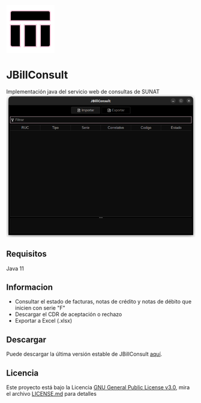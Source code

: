 ![logo](https://github.com/anthonyponte/jbillconsult/blob/master/res/icon_128x128.png)
# JBillConsult
Implementación java del servicio web de consultas de SUNAT
![jbillconsult_1](https://github.com/anthonyponte/jbillconsult/blob/master/res/front_820x618.png)

## Requisitos
Java 11

## Informacion
* Consultar el estado de facturas, notas de crédito y notas de débito que inicien con serie "F"
* Descargar el CDR de aceptación o rechazo
* Exportar a Excel (.xlsx)

## Descargar
Puede descargar la última versión estable de JBillConsult [aquí](https://github.com/anthonyponte/jbillconsult/releases).

## Licencia
Este proyecto está bajo la Licencia [GNU General Public License v3.0](https://www.gnu.org/licenses/gpl-3.0.html), mira el archivo [LICENSE.md](https://github.com/anthonyrponte/JBillConsultService/blob/master/LICENSE) para detalles
